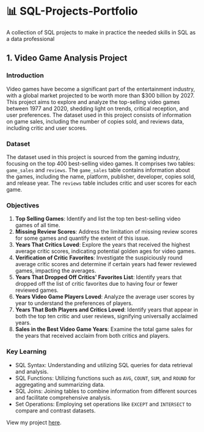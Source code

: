 # 📊 SQL-Projects-Portfolio
A collection of SQL projects to make in practice the needed skills in SQL as a data professional

## 1. Video Game Analysis Project

### Introduction
Video games have become a significant part of the entertainment industry, with a global market projected to be worth more than $300 billion by 2027. This project aims to explore and analyze the top-selling video games between 1977 and 2020, shedding light on trends, critical reception, and user preferences. The dataset used in this project consists of information on game sales, including the number of copies sold, and reviews data, including critic and user scores.

### Dataset
The dataset used in this project is sourced from the gaming industry, focusing on the top 400 best-selling video games. It comprises two tables: `game_sales` and `reviews`. The `game_sales` table contains information about the games, including the name, platform, publisher, developer, copies sold, and release year. The `reviews` table includes critic and user scores for each game.

### Objectives
1. **Top Selling Games**: Identify and list the top ten best-selling video games of all time.
2. **Missing Review Scores**: Address the limitation of missing review scores for some games and quantify the extent of this issue.
3. **Years That Critics Loved**: Explore the years that received the highest average critic scores, indicating potential golden ages for video games.
4. **Verification of Critic Favorites**: Investigate the suspiciously round average critic scores and determine if certain years had fewer reviewed games, impacting the averages.
5. **Years That Dropped Off Critics' Favorites List**: Identify years that dropped off the list of critic favorites due to having four or fewer reviewed games.
6. **Years Video Game Players Loved**: Analyze the average user scores by year to understand the preferences of players.
7. **Years That Both Players and Critics Loved**: Identify years that appear in both the top ten critic and user reviews, signifying universally acclaimed years.
8. **Sales in the Best Video Game Years**: Examine the total game sales for the years that received acclaim from both critics and players.

### Key Learning
- SQL Syntax: Understanding and utilizing SQL queries for data retrieval and analysis.
- SQL Functions: Utilizing functions such as `AVG`, `COUNT`, `SUM`, and `ROUND` for aggregating and summarizing data.
- SQL Joins: Joining tables to combine information from different sources and facilitate comprehensive analysis.
- Set Operations: Employing set operations like `EXCEPT` and `INTERSECT` to compare and contrast datasets.

View my project [here](#).


